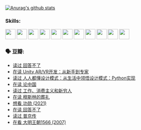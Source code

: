 
[![Anurag's github stats](https://github-readme-stats.vercel.app/api?username=w940853815)](https://github.com/anuraghazra/github-readme-stats)

### Skills:

<code><img height="32" src="https://cdn.jsdelivr.net/npm/simple-icons@v5/icons/python.svg"></code>
<code><img height="32" src="https://cdn.jsdelivr.net/npm/simple-icons@v5/icons/javascript.svg"></code>
<code><img height="32" src="https://cdn.jsdelivr.net/npm/simple-icons@v5/icons/django.svg"></code>
<code><img height="32" src="https://cdn.jsdelivr.net/npm/simple-icons@v5/icons/flask.svg"></code>
<code><img height="32" src="https://cdn.jsdelivr.net/npm/simple-icons@v5/icons/vuetify.svg"></code>
<code><img height="32" src="https://cdn.jsdelivr.net/npm/simple-icons@v5/icons/git.svg"></code>
<code><img height="32" src="https://cdn.jsdelivr.net/npm/simple-icons@v5/icons/docker.svg"></code>
<code><img height="32" src="https://cdn.jsdelivr.net/npm/simple-icons@v5/icons/postgresql.svg"></code>
<code><img height="32" src="https://cdn.jsdelivr.net/npm/simple-icons@v5/icons/elasticsearch.svg"></code>
<code><img height="32" src="https://cdn.jsdelivr.net/npm/simple-icons@v5/icons/macos.svg"></code>
<code><img height="32" src="https://cdn.jsdelivr.net/npm/simple-icons@v5/icons/linux.svg"></code>

### 🗣 豆瓣:

<!-- DOUBAN-ACTIVITIES:START -->
- [读过 回答不了](https://www.douban.com/people/136069238/status/3812155932/?_i=48757791)
- [在读 Unity AR/VR开发：从新手到专家](https://www.douban.com/people/136069238/status/3810864648/?_i=48757791)
- [读过 人人都懂设计模式：从生活中领悟设计模式：Python实现](https://www.douban.com/people/136069238/status/3806334005/?_i=48757791)
- [在读 论中国](https://www.douban.com/people/136069238/status/3805671678/?_i=48757791)
- [读过 工作、消费主义和新穷人](https://www.douban.com/people/136069238/status/3803834644/?_i=48757791)
- [在读 穆斯林的葬礼](https://www.douban.com/people/136069238/status/3802824932/?_i=48757791)
- [想看 功勋‎ (2021)](https://www.douban.com/people/136069238/status/3802127044/?_i=48757791)
- [在读 回答不了](https://www.douban.com/people/136069238/status/3802078489/?_i=48757791)
- [读过 普京传](https://www.douban.com/people/136069238/status/3802076688/?_i=48757791)
- [在看 大明王朝1566‎ (2007)](https://www.douban.com/people/136069238/status/3800275133/?_i=48757791)
<!-- DOUBAN-ACTIVITIES:END -->
<!--
**w940853815/w940853815** is a ✨ _special_ ✨ repository because its `README.md` (this file) appears on your GitHub profile.

Here are some ideas to get you started:

- 🔭 I’m currently working on ...
- 🌱 I’m currently learning ...
- 👯 I’m looking to collaborate on ...
- 🤔 I’m looking for help with ...
- 💬 Ask me about ...
- 📫 How to reach me: ...
- 😄 Pronouns: ...
- ⚡ Fun fact: ...
-->
